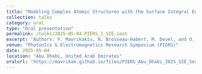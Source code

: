 ```yaml
---
title: "Modeling Complex Atomic Structures with the Surface Integral Equation Method"
collection: talks
category: oral
type: "Oral presentation"
permalink: /talks/2025-05-04-PIERS_1_SIE_soot
excerpt: 'Authors: P. Mavrikakis, N. Brosseau-Habert, M. Devel, and O. J. F. Martin'
venue: "PhotonIcs & Electromagnetics Research Symposium (PIERS)"
date: 2025-05-04
location: "Abu Dhabi, United Arab Emirates"
oralurl: 'https://mavrikak.github.io/files/PIERS_Abu_Dhabi_2025_SIE_Session.pdf'
---
```

